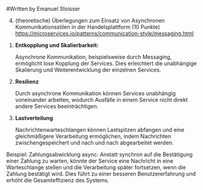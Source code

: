 #Written by Emanuel Stoisser

4) (theoretische) Überlegungen zum Einsatz von Asynchronen Kommunikationsstilen in der Handelsplattform (10 Punkte)
https://microservices.io/patterns/communication-style/messaging.html

1.	**Entkopplung und Skalierbarkeit:**

    Asynchrone Kommunikation, beispielsweise durch Messaging, ermöglicht lose Kopplung der Services. Dies erleichtert die unabhängige Skalierung und Weiterentwicklung der einzelnen Services.
2.	**Resilienz**

    Durch asynchrone Kommunikation können Services unabhängig voneinander arbeiten, wodurch Ausfälle in einem Service nicht direkt andere Services beeinträchtigen.
3.	**Lastverteilung**

    Nachrichtenwarteschlangen können Lastspitzen abfangen und eine gleichmäßigere Verarbeitung ermöglichen, indem Nachrichten zwischengespeichert und nach und nach abgearbeitet werden.

Beispiel: Zahlungsabwicklung async:
Anstatt synchron auf die Bestätigung einer Zahlung zu warten, könnte der Service eine Nachricht in eine Warteschlange stellen und die Verarbeitung später fortsetzen, wenn die Zahlung bestätigt wird. Dies führt zu einer besseren Benutzererfahrung und erhöht die Gesamteffizienz des Systems.
